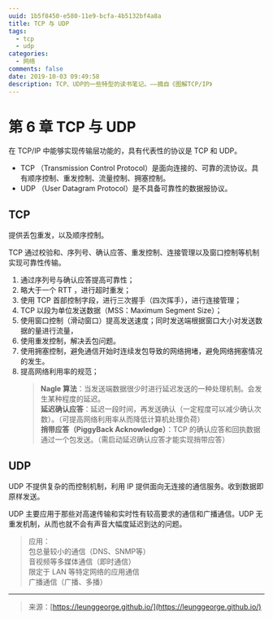 ```yaml
---
uuid: 1b5f8450-e580-11e9-bcfa-4b5132bf4a8a
title: TCP 与 UDP
tags:
  - tcp
  - udp
categories:
  - 网络
comments: false
date: 2019-10-03 09:49:58
description: TCP、UDP的一些特型的读书笔记。——摘自《图解TCP/IP》
---
```


# 第 6 章 TCP 与 UDP

在 TCP/IP 中能够实现传输层功能的，具有代表性的协议是 TCP 和 UDP。

- TCP （Transmission Control Protocol）是面向连接的、可靠的流协议。具有顺序控制、重发控制、流量控制、拥塞控制。
- UDP （User Datagram Protocol）是不具备可靠性的数据报协议。

<!--more-->


## TCP

提供丢包重发，以及顺序控制。

TCP 通过校验和、序列号、确认应答、重发控制、连接管理以及窗口控制等机制实现可靠性传输。

1. 通过序列号与确认应答提高可靠性；
2. 略大于一个 RTT ，进行超时重发；
3. 使用 TCP 首部控制字段，进行三次握手（四次挥手），进行连接管理；
4. TCP 以段为单位发送数据（MSS：Maximum Segment Size）；
5. 使用窗口控制（滑动窗口）提高发送速度；同时发送端根据窗口大小对发送数据的量进行流量，
6. 使用重发控制，解决丢包问题。
7. 使用拥塞控制，避免通信开始时连续发包导致的网络拥堵，避免网络拥塞情况的发生。
8. 提高网络利用率的规范；  
   > **Nagle 算法**：当发送端数据很少时进行延迟发送的一种处理机制。会发生某种程度的延迟。  
   > **延迟确认应答**：延迟一段时间，再发送确认（一定程度可以减少确认次数）。（可提高网络利用率从而降低计算机处理负荷）  
   > **捎带应答（PiggyBack Acknowledge）**：TCP 的确认应答和回执数据通过一个包发送。（需启动延迟确认应答才能实现捎带应答）
   
## UDP

UDP 不提供复杂的而控制机制，利用 IP 提供面向无连接的通信服务。收到数据即原样发送。

UDP 主要应用于那些对高速传输和实时性有较高要求的通信和广播通信。UDP 无重发机制，从而也就不会有声音大幅度延迟到达的问题。

> 应用：  
> 包总量较小的通信（DNS、SNMP等）  
> 音视频等多媒体通信（即时通信）  
> 限定于 LAN 等特定网络的应用通信  
> 广播通信（广播、多播）  




---
<link rel="stylesheet" href="http://yandex.st/highlightjs/6.1/styles/default.min.css">
<script src="http://yandex.st/highlightjs/6.1/highlight.min.js"></script>
<script>
hljs.tabReplace = ' ';
hljs.initHighlightingOnLoad();
</script>

> 来源：[https://leunggeorge.github.io/](https://leunggeorge.github.io/)  
